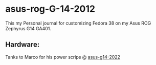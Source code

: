 # asus-rog-G-14-2012

This my Personal journal for customizing Fedora 38 on my Asus ROG Zephyrus G14 GA401.

Hardware:
-




Tanks to Marco for his power scrips @ [asus-g14-2022](https://gitlab.com/marcaux/asus-g14-2022)
